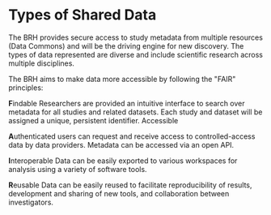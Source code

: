 # Types of Shared Data

The BRH provides secure access to study metadata from multiple resources (Data Commons) and will be the driving engine for new discovery. The types of data represented are diverse and include scientific research across multiple disciplines.

The BRH aims to make data more accessible by following the "FAIR" principles:

**F**indable
Researchers are provided an intuitive interface to search over metadata for all studies and related datasets.
Each study and dataset will be assigned a unique, persistent identifier.
Accessible

**A**uthenticated users can request and receive access to controlled-access data by data providers.
Metadata can be accessed via an open API.

**I**nteroperable
Data can be easily exported to various workspaces for analysis using a variety of software tools.

**R**eusable
Data can be easily reused to facilitate reproducibility of results, development and sharing of new tools, and collaboration between investigators.